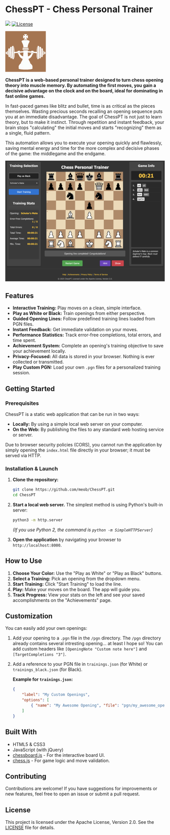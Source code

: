 # ChessPT - Chess Personal Trainer

[![](https://img.shields.io/badge/Live_Demo-Visit-brightgreen?style=for-the-badge)](https://www.meo.bogliolo.name/ChessPT/) [![License](https://img.shields.io/badge/License-Apache_2.0-blue.svg?style=for-the-badge)](https://opensource.org/licenses/Apache-2.0)

![Logo](ChessPT.png)

**ChessPT is a web-based personal trainer designed to turn chess opening theory into muscle memory. By automating the first moves, you gain a decisive advantage on the clock and on the board, ideal for dominating in fast online games.**

In fast-paced games like blitz and bullet, time is as critical as the pieces themselves. Wasting precious seconds recalling an opening sequence puts you at an immediate disadvantage. The goal of ChessPT is not just to learn theory, but to make it instinct. Through repetition and instant feedback, your brain stops "calculating" the initial moves and starts "recognizing" them as a single, fluid pattern.

This automation allows you to execute your opening quickly and flawlessly, saving mental energy and time for the more complex and decisive phases of the game: the middlegame and the endgame.

![ChessPT in action](scholars_mate.png)

## Features

-   **Interactive Training:** Play moves on a clean, simple interface.
-   **Play as White or Black:** Train openings from either perspective.
-   **Guided Opening Lines:** Follow predefined training lines loaded from PGN files.
-   **Instant Feedback:** Get immediate validation on your moves.
-   **Performance Statistics:** Track error-free completions, total errors, and time spent.
-   **Achievement System:** Complete an opening's training objective to save your achievement locally.
-   **Privacy-Focused:** All data is stored in your browser. Nothing is ever collected or transmitted.
-   **Play Custom PGN:** Load your own `.pgn` files for a personalized training session.

## Getting Started

### Prerequisites

ChessPT is a static web application that can be run in two ways:

*   **Locally:** By using a simple local web server on your computer.
*   **On the Web:** By publishing the files to any standard web hosting service or server.

Due to browser security policies (CORS), you cannot run the application by simply opening the `index.html` file directly in your browser; it must be served via HTTP.

### Installation & Launch

1.  **Clone the repository:**
    ```bash
    git clone https://github.com/meob/ChessPT.git
    cd ChessPT
    ```

2.  **Start a local web server.** The simplest method is using Python's built-in server:
    ```bash
    python3 -m http.server
    ```
    *(If you use Python 2, the command is `python -m SimpleHTTPServer`)*

3.  **Open the application** by navigating your browser to `http://localhost:8000`.

## How to Use

1.  **Choose Your Color:** Use the "Play as White" or "Play as Black" buttons.
2.  **Select a Training:** Pick an opening from the dropdown menu.
3.  **Start Training:** Click "Start Training" to load the line.
4.  **Play:** Make your moves on the board. The app will guide you.
5.  **Track Progress:** View your stats on the left and see your saved accomplishments on the "Achievements" page.

## Customization

You can easily add your own openings:

1.  Add your opening to a `.pgn` file in the `/pgn` directory. The `/pgn` directory already contains several intresting opening... at least I hope so! You can add custom headers like `[OpeningNote "Custom note here"]` and `[TargetCompletions "3"]`.
2.  Add a reference to your PGN file in `trainings.json` (for White) or `trainings_black.json` (for Black).

    **Example for `trainings.json`:**
    ```json
    {
        "label": "My Custom Openings",
        "options": [
            { "name": "My Awesome Opening", "file": "pgn/my_awesome_opening.pgn" }
        ]
    }
    ```

## Built With

-   HTML5 & CSS3
-   JavaScript (with jQuery)
-   [chessboard.js](https://chessboardjs.com/) - For the interactive board UI.
-   [chess.js](https://github.com/jhlywa/chess.js) - For game logic and move validation.

## Contributing

Contributions are welcome! If you have suggestions for improvements or new features, feel free to open an issue or submit a pull request.

## License

This project is licensed under the Apache License, Version 2.0. See the [LICENSE](LICENSE) file for details.